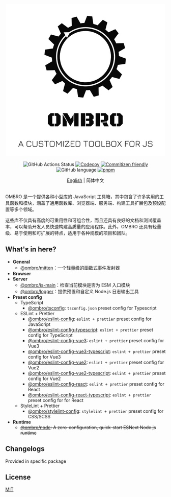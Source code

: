 <div align="center">

<a href="https://github.com/Cphayim/ombro">
<img src="./docs/assets/logo.png" width="500" alt="ombro - a customized toolbox for js" />
</a>

![GitHub Actions Status](https://github.com/Cphayim/ombro/actions/workflows/ci.yml/badge.svg)
[![Codecov](https://codecov.io/gh/Cphayim/ombro/branch/main/graph/badge.svg?token=HQZZT3GKZF)](https://codecov.io/gh/Cphayim/ombro)
[![Commitizen friendly](https://img.shields.io/badge/commitizen-friendly-brightgreen.svg)](http://commitizen.github.io/cz-cli/)
![GitHub language](https://img.shields.io/github/languages/top/Cphayim/ombro.svg)
[![pnpm](https://img.shields.io/badge/maintained%20with-pnpm-f49033.svg)](https://pnpm.io/)

<div>
  <a href="./README.md">English</a> | <span>简体中文</span>
</div>
</br>
</div>

OMBRO 是一个提供各种小型库的 JavaScript 工具箱，其中包含了许多实用的工具函数和模块，涵盖了通用函数库、浏览器端、服务端、构建工具扩展包及预设配置等多个领域。

这些库不仅具有高度的可重用性和可组合性，而且还具有良好的文档和测试覆盖率，可以帮助开发人员快速构建高质量的应用程序。此外，OMBRO 还具有轻量级、易于使用和可扩展的特点，适用于各种规模的项目和团队。

## What's in here?

- **General**
  - [@ombro/mitten](./packages/mitten)：一个轻量级的函数式事件发射器
- **Browser**
- **Server**
  - [@ombro/is-main](./packages/is-main)：检查当前模块是否为 ESM 入口模块
  - [@ombro/logger](./packages/logger)：提供预置和自定义 Node.js 日志输出工具
- **Preset config**
  - TypeScript
    - [@ombro/tsconfig](./packages/tsconfig): `tsconfig.json` preset config for Typescript
  - ESLint + Prettier
    - [@ombro/eslint-config](./packages/eslint-config): `eslint + prettier` preset config for JavaScript
    - [@ombro/eslint-config-typescript](./packages/eslint-config-typescript): `eslint + prettier` preset config for TypeScript
    - [@ombro/eslint-config-vue3](./packages/eslint-config-vue3): `eslint + prettier` preset config for Vue3
    - [@ombro/eslint-config-vue3-typescript](./packages/eslint-config-vue3-typescript): `eslint + prettier` preset config for Vue3
    - [@ombro/eslint-config-vue2](./packages/eslint-config-vue2): `eslint + prettier` preset config for Vue2
    - [@ombro/eslint-config-vue2-typescript](./packages/eslint-config-vue2-typescript): `eslint + prettier` preset config for Vue2
    - [@ombro/eslint-config-react](./packages/eslint-config-react): `eslint + prettier` preset config for React
    - [@ombro/eslint-config-react-typescript](./packages/eslint-config-react-typescript): `eslint + prettier` preset config for for React
  - StyleLint + Prettier
    - [@ombro/stylelint-config](./packages/stylelint-config): `stylelint + prettier` preset config for CSS/SCSS
- **Runtime**
  - ~~[@ombro/node](./packages/node): A zero-configuration, quick-start ESNext Node.js runtime~~

## Changelogs

Provided in specific package

## License

[MIT](./LICENSE)
